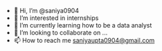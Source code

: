 - 👋 Hi, I’m @saniya0904
- 👀 I’m interested in internships
- 🌱 I’m currently learning how to be a data analyst
- 💞️ I’m looking to collaborate on ...
- 📫 How to reach me saniyaupta0904@gmail.com

<!---
saniya0904/saniya0904 is a ✨ special ✨ repository because its `README.md` (this file) appears on your GitHub profile.
You can click the Preview link to take a look at your changes.
--->
